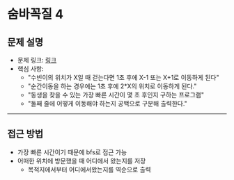 # 숨바꼭질 4

## 문제 설명
- 문제 링크: [링크](https://www.acmicpc.net/problem/13913)
- 핵심 사항:
  - "수빈이의 위치가 X일 때 걷는다면 1초 후에 X-1 또는 X+1로 이동하게 된다"
  - "순간이동을 하는 경우에는 1초 후에 2*X의 위치로 이동하게 된다."
  - "동생을 찾을 수 있는 가장 빠른 시간이 몇 초 후인지 구하는 프로그램"
  - "둘째 줄에 어떻게 이동해야 하는지 공백으로 구분해 출력한다."
---

## 접근 방법
- 가장 빠른 시간이기 때문에 bfs로 접근 가능
- 어떠한 위치에 방문했을 때 어디에서 왔는지를 저장
  - 목적지에서부터 어디에서왔는지를 역순으로 출력